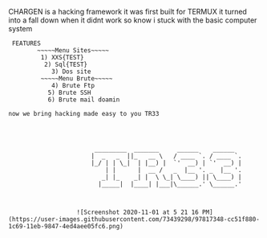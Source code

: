CHARGEN is a hacking framework it was first built for TERMUX it turned into a fall down when it didnt work so know i stuck with the basic computer system 

     FEATURES
            ~~~~~Menu Sites~~~~~
  	         1) XXS{TEST}
  	          2) Sql{TEST}
 	            3) Dos site 
             ~~~~~Menu Brute~~~~~
             	4) Brute Ftp
      	       5) Brute SSH
  	           6) Brute mail doamin
       
  ~~~~~~~~~~~~~~~~~~~~~~~~~~~~~~~~~~~~~~~~~~~~~~~~~
  now we bring hacking made easy to you TR33
  
  
  
                     
                          _________  _______     ______    ______   
                         |  _   _  ||_   __ \   / ____ `. / ____ `. 
                         |_/ | | \_|  | |__) |  `'  __) | `'  __) | 
                             | |      |  __ /   _  |__ '. _  |__ '. 
                            _| |_    _| |  \ \_| \____) || \____) | 
                           |_____|  |____| |___|\______.' \______.' 
                           
                           
                           
                     ![Screenshot 2020-11-01 at 5 21 16 PM](https://user-images.githubusercontent.com/73439298/97817348-cc51f880-1c69-11eb-9847-4ed4aee05fc6.png)

